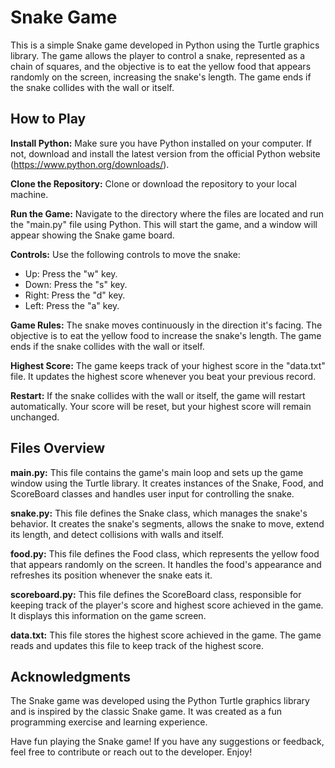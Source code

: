 # Snake Game
This is a simple Snake game developed in Python using the Turtle graphics library. The game allows the player to control a snake, represented as a chain of squares, and the objective is to eat the yellow food that appears randomly on the screen, increasing the snake's length. The game ends if the snake collides with the wall or itself.

## How to Play
<b>Install Python:</b> Make sure you have Python installed on your computer. If not, download and install the latest version from the official Python website (https://www.python.org/downloads/).

<b>Clone the Repository:</b> Clone or download the repository to your local machine.

<b>Run the Game:</b> Navigate to the directory where the files are located and run the "main.py" file using Python. This will start the game, and a window will appear showing the Snake game board.

<b>Controls:</b> Use the following controls to move the snake:
<ul>
    <li>Up: Press the "w" key.</li>
    <li>Down: Press the "s" key.</li>
    <li>Right: Press the "d" key.</li>
    <li>Left: Press the "a" key.</li>
</ul>

<b>Game Rules:</b> The snake moves continuously in the direction it's facing. The objective is to eat the yellow food to increase the snake's length. The game ends if the snake collides with the wall or itself.

<b>Highest Score:</b> The game keeps track of your highest score in the "data.txt" file. It updates the highest score whenever you beat your previous record.

<b>Restart:</b> If the snake collides with the wall or itself, the game will restart automatically. Your score will be reset, but your highest score will remain unchanged.

## Files Overview
<b>main.py:</b> This file contains the game's main loop and sets up the game window using the Turtle library. It creates instances of the Snake, Food, and ScoreBoard classes and handles user input for controlling the snake.

<b>snake.py:</b> This file defines the Snake class, which manages the snake's behavior. It creates the snake's segments, allows the snake to move, extend its length, and detect collisions with walls and itself.

<b>food.py:</b> This file defines the Food class, which represents the yellow food that appears randomly on the screen. It handles the food's appearance and refreshes its position whenever the snake eats it.

<b>scoreboard.py:</b> This file defines the ScoreBoard class, responsible for keeping track of the player's score and highest score achieved in the game. It displays this information on the game screen.

<b>data.txt:</b> This file stores the highest score achieved in the game. The game reads and updates this file to keep track of the highest score.

## Acknowledgments
The Snake game was developed using the Python Turtle graphics library and is inspired by the classic Snake game. It was created as a fun programming exercise and learning experience.

Have fun playing the Snake game! If you have any suggestions or feedback, feel free to contribute or reach out to the developer. Enjoy!